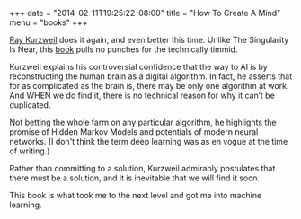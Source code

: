 +++
date = "2014-02-11T19:25:22-08:00"
title = "How To Create A Mind"
menu = "books"
+++

[Ray Kurzweil](http://www.kurzweilai.net/ray-kurzweil-biography) does it again, and even better this time.  Unlike The Singularity Is Near, this [book](http://www.amazon.com/How-Create-Mind-Thought-Revealed/dp/1491518839) pulls no punches for the technically timmid.

Kurzweil explains his controversial confidence that the way to AI is by reconstructing the human brain as a digital algorithm.  In fact, he asserts that for as complicated as the brain is, there may be only one algorithm at work.  And WHEN we do find it, there is no technical reason for why it can’t be duplicated.

Not betting the whole farm on any particular algorithm, he highlights the promise of Hidden Markov Models and potentials of modern neural networks.  (I don't think the term deep learning was as en vogue at the time of writing.)

Rather than committing to a solution, Kurzweil admirably postulates that there must be a solution, and it is inevitable that we will find it soon.

This book is what took me to the next level and got me into machine learning.

